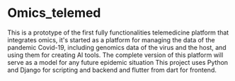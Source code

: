 # Omics_telemed
This is a prototype of the first fully functionalities telemedicine platform that integrates omics, it's started as a platform for managing the data of the pandemic Covid-19, including genomics data of the virus and the host, and using them for creating AI tools. The complete version of this platform will serve as a model for any future epidemic situation This project uses Python and Django for scripting and backend and flutter from dart for frontend.
